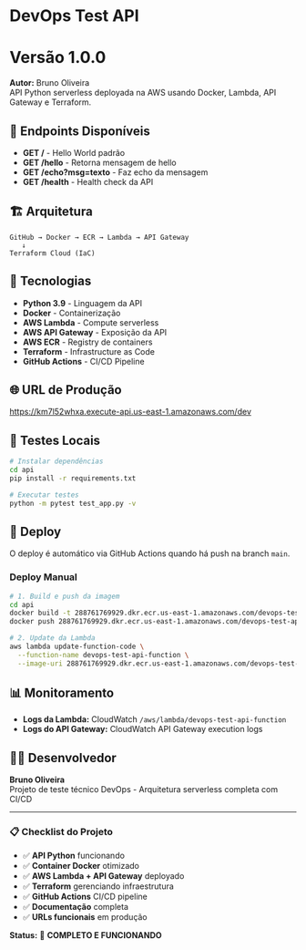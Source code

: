 # DevOps Test API

# Versão 1.0.0

**Autor:** Bruno Oliveira  
API Python serverless deployada na AWS usando Docker, Lambda, API Gateway e Terraform.

## 🚀 Endpoints Disponíveis

- **GET /** - Hello World padrão
- **GET /hello** - Retorna mensagem de hello
- **GET /echo?msg=texto** - Faz echo da mensagem
- **GET /health** - Health check da API

## 🏗️ Arquitetura

```
GitHub → Docker → ECR → Lambda → API Gateway
   ↓
Terraform Cloud (IaC)
```

## 🔧 Tecnologias

- **Python 3.9** - Linguagem da API
- **Docker** - Containerização
- **AWS Lambda** - Compute serverless
- **AWS API Gateway** - Exposição da API
- **AWS ECR** - Registry de containers
- **Terraform** - Infrastructure as Code
- **GitHub Actions** - CI/CD Pipeline

## 🌐 URL de Produção

https://km7l52whxa.execute-api.us-east-1.amazonaws.com/dev

## 🧪 Testes Locais

```bash
# Instalar dependências
cd api
pip install -r requirements.txt

# Executar testes
python -m pytest test_app.py -v
```

## 🚀 Deploy

O deploy é automático via GitHub Actions quando há push na branch `main`.

### Deploy Manual

```bash
# 1. Build e push da imagem
cd api
docker build -t 288761769929.dkr.ecr.us-east-1.amazonaws.com/devops-test-api:latest .
docker push 288761769929.dkr.ecr.us-east-1.amazonaws.com/devops-test-api:latest

# 2. Update da Lambda
aws lambda update-function-code \
  --function-name devops-test-api-function \
  --image-uri 288761769929.dkr.ecr.us-east-1.amazonaws.com/devops-test-api:latest
```

## 📊 Monitoramento

- **Logs da Lambda:** CloudWatch `/aws/lambda/devops-test-api-function`
- **Logs do API Gateway:** CloudWatch API Gateway execution logs

## 👨‍💻 Desenvolvedor

**Bruno Oliveira**  
Projeto de teste técnico DevOps - Arquitetura serverless completa com CI/CD

---

### 📋 Checklist do Projeto

- ✅ **API Python** funcionando
- ✅ **Container Docker** otimizado
- ✅ **AWS Lambda + API Gateway** deployado
- ✅ **Terraform** gerenciando infraestrutura
- ✅ **GitHub Actions** CI/CD pipeline
- ✅ **Documentação** completa
- ✅ **URLs funcionais** em produção

**Status:** 🎉 **COMPLETO E FUNCIONANDO**